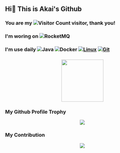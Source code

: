 ##   Hi👏  This is Akai's Github

### You are my ![Visitor Count](https://profile-counter.glitch.me/Akai/count.svg)  visitor, thank you!
### I'm woring on ![RocketMQ](https://img.shields.io/badge/Apache-RocketMQ-red?style=flat-square&logo=apacherocketmq)
### I'm use daily ![Java](https://img.shields.io/badge/-Java-007396?style=flat-square&logo=java&logoColor=ffffff) ![Docker](https://img.shields.io/badge/Docker-2496ED?style=flat-square&logo=docker&logoColor=ffffff) [![Linux](https://img.shields.io/badge/-Linux-333333?style=flat-square&logo=linux&logoColor=white)](https://www.linuxfoundation.org/) [![Git](https://img.shields.io/badge/-Git-f05032?style=flat-square&logo=git&logoColor=white)](https://git-scm.com/)


### 
<div align="center"> <img height="137px" src="https://github-readme-stats.vercel.app/api?username=Akai&hide_title=true&hide_border=true&show_icons=trueline_height=21&text_color=000&icon_color=000&bg_color=0,ea6161,ffc64d,fffc4d,52fa5a&theme=graywhite" /> </div>

###      My Github Profile Trophy 
<div align="center"> <img src="https://github-profile-trophy.vercel.app/?username=Akai" /> </div>

###       My Contribution
<div align="center"> <img src="https://github-readme-streak-stats.herokuapp.com/?user=Akai" /> </div>
